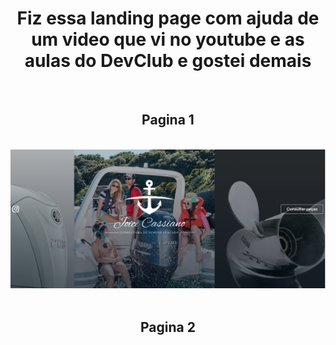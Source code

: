 <h1 align="center">Fiz essa landing page com ajuda de um video que vi no youtube e as aulas do DevClub e gostei demais</h1>
<br>
<h2 align="center">Pagina 1</h2>
<br>
<div align="center"><img src="https://raw.githubusercontent.com/edujoker/Joice-Cassiano/ef27f621ccd3bcb6c7951e305f501b8ffd5679a6/partials/pagina%201.png"/></div>
<br>
<h2 align="center">Pagina 2</h2>
<br>
<div><img src=" </div>

